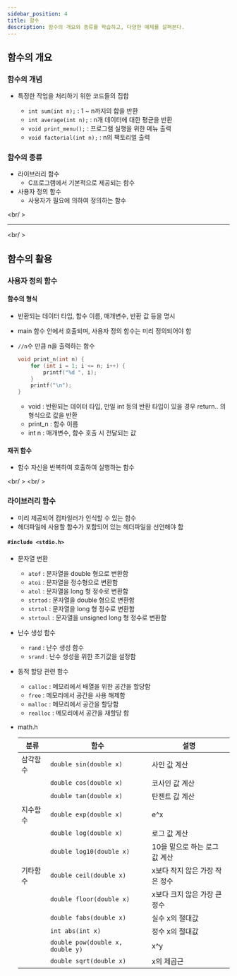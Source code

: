 ```yaml
---
sidebar_position: 4
title: 함수
description: 함수의 개요와 종류를 학습하고, 다양한 예제를 살펴본다.
---
```


## 함수의 개요

### 함수의 개념

- 특정한 작업을 처리하기 위한 코드들의 집합

  - `int sum(int n);` : 1 ~ n까지의 합을 반환
  - `int average(int n);` : n개 데이터에 대한 평균을 반환
  - `void print_menu();` : 프로그램 실행을 위한 메뉴 출력
  - `void factorial(int n);` : n의 팩토리얼 출력

### 함수의 종류

- 라이브러리 함수
  - C프로그램에서 기본적으로 제공되는 함수
- 사용자 정의 함수
  - 사용자가 필요에 의하여 정의하는 함수

<br/ >

---

<br/ >

## 함수의 활용

### 사용자 정의 함수

#### 함수의 형식

- 반환되는 데이터 타입, 함수 이름, 매개변수, 반환 값 등을 명시

- main 함수 안에서 호출되며, 사용자 정의 함수는 미리 정의되어야 함

- `//n`수 만큼 n을 출력하는 함수

  ```c
  void print_n(int n) {
      for (int i = 1; i <= n; i++) {
          printf("%d ", i);
      }
      printf("\n");
  }
  ```

  - void : 반환되는 데이터 타입, 만일 int 등의 반환 타입이 있을 경우 return.. 의 형식으로 값을 반환
  - print_n : 함수 이름
  - int n : 매개변수, 함수 호출 시 전달되는 값

#### 재귀 함수

- 함수 자신을 반복하여 호출하여 실행하는 함수

<br/ >
<br/ >

### 라이브러리 함수

- 미리 제공되어 컴파일러가 인식할 수 있는 함수
- 헤더파일에 사용할 함수가 포함되어 있는 헤더파일을 선언해야 함

#### `#include <stdio.h>`

- 문자열 변환

  - `atof` : 문자열을 double 형으로 변환함
  - `atoi` : 문자열을 정수형으로 변환함
  - `atol` : 문자열을 long 형 정수로 변환함
  - `strtod` : 문자열을 double 형으로 변환함
  - `strtol` : 문자열을 long 형 정수로 변환함
  - `strtoul` : 문자열을 unsigned long 형 정수로 변환함

- 난수 생성 함수

  - `rand` : 난수 생성 함수
  - `srand` : 난수 생성을 위한 초기값을 설정함

- 동적 할당 관련 함수

  - `calloc` : 메모리에서 배열을 위한 공간을 할당함
  - `free` : 메모리에서 공간을 사용 해제함
  - `malloc` : 메모리에서 공간을 할당함
  - `realloc` : 메모리에서 공간을 재할당 함

- math.h

  | 분류     | 함수                             | 설명                           |
  | -------- | -------------------------------- | ------------------------------ |
  | 삼각함수 | `double sin(double x)`           | 사인 값 계산                   |
  |          | `double cos(double x)`           | 코사인 값 계산                 |
  |          | `double tan(double x)`           | 탄젠트 값 계산                 |
  | 지수함수 | `double exp(double x)`           | e^x                            |
  |          | `double log(double x)`           | 로그 값 계산                   |
  |          | `double log10(double x)`         | 10을 밑으로 하는 로그 값 계산  |
  | 기타함수 | `double ceil(double x)`          | x보다 작지 않은 가장 작은 정수 |
  |          | `double floor(double x)`         | x보다 크지 않은 가장 큰 정수   |
  |          | `double fabs(double x)`          | 실수 x의 절대값                |
  |          | `int abs(int x)`                 | 정수 x의 절대값                |
  |          | `double pow(double x, double y)` | x^y                            |
  |          | `double sqrt(double x)`          | x의 제곱근                     |
